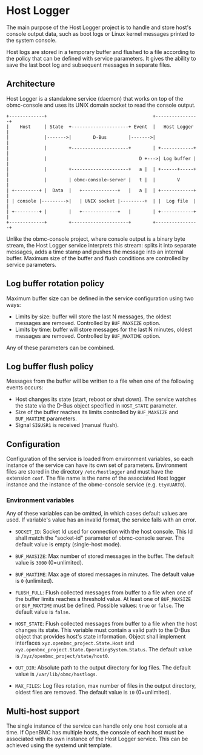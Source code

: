 # Host Logger

The main purpose of the Host Logger project is to handle and store host's
console output data, such as boot logs or Linux kernel messages printed to the
system console.

Host logs are stored in a temporary buffer and flushed to a file according to
the policy that can be defined with service parameters. It gives the ability to
save the last boot log and subsequent messages in separate files.

## Architecture

Host Logger is a standalone service (daemon) that works on top of the
obmc-console and uses its UNIX domain socket to read the console output.

```
+-------------+                                       +----------------+
|    Host     | State  +---------------------+ Event  |   Host Logger  |
|             |------->|        D-Bus        |------->|                |
|             |        +---------------------+        | +------------+ |
|             |                                  D +--->| Log buffer | |
|             |        +---------------------+   a |  | +------+-----+ |
|             |        | obmc-console-server |   t |  |        V       |
| +---------+ |  Data  |   +-------------+   |   a |  | +------------+ |
| | console |--------->|   | UNIX socket |---------+  | |  Log file  | |
| +---------+ |        |   +-------------+   |        | +------------+ |
+-------------+        +---------------------+        +----------------+
```

Unlike the obmc-console project, where console output is a binary byte stream,
the Host Logger service interprets this stream: splits it into separate
messages, adds a time stamp and pushes the message into an internal buffer.
Maximum size of the buffer and flush conditions are controlled by service
parameters.

## Log buffer rotation policy

Maximum buffer size can be defined in the service configuration using two ways:
- Limits by size: buffer will store the last N messages, the oldest messages are
  removed. Controlled by `BUF_MAXSIZE` option.
- Limits by time: buffer will store messages for the last N minutes, oldest
  messages are removed. Controlled by `BUF_MAXTIME` option.

Any of these parameters can be combined.

## Log buffer flush policy

Messages from the buffer will be written to a file when one of the following
events occurs:
- Host changes its state (start, reboot or shut down). The service watches the
  state via the D-Bus object specified in `HOST_STATE` parameter.
- Size of the buffer reaches its limits controlled by `BUF_MAXSIZE` and
  `BUF_MAXTIME` parameters.
- Signal `SIGUSR1` is received (manual flush).

## Configuration

Configuration of the service is loaded from environment variables, so each
instance of the service can have its own set of parameters.
Environment files are stored in the directory `/etc/hostlogger` and must have
the extension `conf`. The file name is the name of the associated Host logger
instance and the instance of the obmc-console service (e.g. `ttyVUART0`).

### Environment variables

Any of these variables can be omitted, in which cases default values are used.
If variable's value has an invalid format, the service fails with an error.

- `SOCKET_ID`: Socket Id used for connection with the host console. This Id
  shall match the "socket-id" parameter of obmc-console server.
  The default value is empty (single-host mode).

- `BUF_MAXSIZE`: Max number of stored messages in the buffer. The default value
  is `3000` (0=unlimited).

- `BUF_MAXTIME`: Max age of stored messages in minutes. The default value is
  `0` (unlimited).

- `FLUSH_FULL`: Flush collected messages from buffer to a file when one of the
  buffer limits reaches a threshold value. At least one of `BUF_MAXSIZE` or
  `BUF_MAXTIME` must be defined. Possible values: `true` or `false`. The default
  value is `false`.

- `HOST_STATE`: Flush collected messages from buffer to a file when the host
  changes its state. This variable must contain a valid path to the D-Bus object
  that provides host's state information. Object shall implement interfaces
  `xyz.openbmc_project.State.Host` and `xyz.openbmc_project.State.OperatingSystem.Status`.
  The default value is `/xyz/openbmc_project/state/host0`.

- `OUT_DIR`: Absolute path to the output directory for log files. The default
  value is `/var/lib/obmc/hostlogs`.

- `MAX_FILES`: Log files rotation, max number of files in the output directory,
  oldest files are removed. The default value is `10` (0=unlimited).

## Multi-host support

The single instance of the service can handle only one host console at a time.
If OpenBMC has multiple hosts, the console of each host must be associated with
its own instance of the Host Logger service. This can be achieved using the
systemd unit template.
